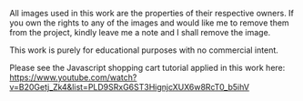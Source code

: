 All images used in this work are the properties of their respective owners.
If you own the rights to any of the images and would like me to remove them from the project, kindly leave me a note and I shall remove the image.

This work is purely for educational purposes with no commercial intent.

Please see the Javascript shopping cart tutorial applied in this work here: https://www.youtube.com/watch?v=B20Getj_Zk4&list=PLD9SRxG6ST3HignjcXUX6w8RcT0_b5ihV
